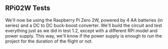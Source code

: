 ## RPi02W Tests

We'll now be using the Raspberry Pi Zero 2W, powered by 4 AA batteries (in series) and a DC to DC buck-boost converter. We'll build the circuit and test everything just as we did in test 1.2, except with a different RPi model and power supply. This way, we'll know if the power supply is enough to run the project for the duration of the flight or not.
